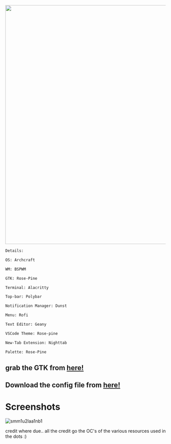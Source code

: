 <p align="center">
    <img width="750" src="https://github.com/laggy-tux/BSPWM-rose-pine/assets/85402808/07bcfc71-edae-4e2e-aefc-7af05682e973" 
</p>


```ocaml
Details:

OS: Archcraft

WM: BSPWM

GTK: Rose-Pine

Terminal: Alacritty

Top-bar: Polybar

Notification Manager: Dunst

Menu: Rofi

Text Editor: Geany

VSCode Theme: Rose-pine

New-Tab Extension: Nighttab 

Palette: Rose-Pine
```

## grab the GTK from [here!](https://github.com/rose-pine/gtk)

## Download the config file from [here!](https://github.com/laggy-tux/BSPWM-rose-pine/blob/main/config.zip)

# Screenshots

![smm1u2laa1nb1](https://github.com/laggy-tux/BSPWM-rose-pine/assets/85402808/b13d238f-8fa6-4cb7-a737-ec287db7d399)




credit where due.. all the credit go the OC's of the various resources used in the dots :)

